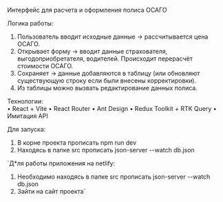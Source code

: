 Интерфейс для расчета и оформления полиса ОСАГО

Логика работы:  
1. Пользователь вводит исходные данные → рассчитывается цена ОСАГО.  
2. Открывает форму → вводит данные страхователя, выгодоприобретателя, водителей. Происходит перерасчёт стоимости ОСАГО. 
3. Сохраняет → данные добавляются в таблицу (или обновляют существующую строку если были внесены корректировки).  
4. Из таблицы можно вызвать редактирование данных полиса.  

Технологии:  
• React + Vite
• React Router
• Ant Design
• Redux Toolkit + RTK Query
• Имитация API  

Для запуска:  
1. В корне проекта прописать npm run dev  
2. Находясь в папке src прописать  json-server --watch db.json  

`Д*ля работы приложения на netlify:
1. Необходимо находясь в папке src прописать  json-server --watch db.json
2. Зайти на сайт проекта`
